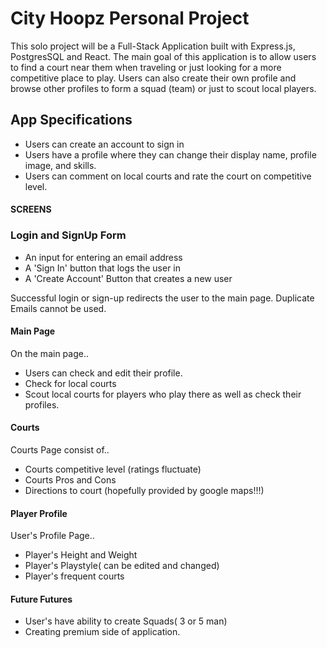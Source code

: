 # City Hoopz Personal Project

This solo project will be a Full-Stack Application built with Express.js,
PostgresSQL and React. The main goal of this application is to allow users
to find a court near them when traveling or just looking for a more competitive
place to play. Users can also create their own profile and browse other profiles
to form a squad (team) or just to scout local players. 

## App Specifications
- Users can create an account to sign in
- Users have a profile where they can change their display name, profile image, and skills.
- Users can comment on local courts and rate the court on competitive level.

#### SCREENS #######

### Login and SignUp Form
- An input for entering an email address
- A 'Sign In' button that logs the user in
- A 'Create Account' Button that creates a new user

Successful login or sign-up redirects the user to the main page. Duplicate Emails cannot be used. 

#### Main Page 
On the main page..
- Users can check and edit their profile. 
- Check for local courts
- Scout local courts for players who play there as well as check their profiles.

#### Courts
Courts Page consist of..
- Courts competitive level (ratings fluctuate)
- Courts Pros and Cons
- Directions to court (hopefully provided by google maps!!!)

#### Player Profile
User's Profile Page..
- Player's Height and Weight
- Player's Playstyle( can be edited and changed)
- Player's frequent courts

#### Future Futures
- User's have ability to create Squads( 3 or 5 man)
- Creating premium side of application.